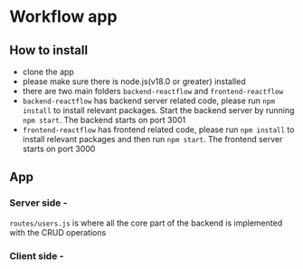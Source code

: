 # Workflow app

## How to install

- clone the app
- please make sure there is node.js(v18.0 or greater) installed
- there are two main folders `backend-reactflow` and `frontend-reactflow`
- `backend-reactflow` has backend server related code, please run `npm install` to install relevant packages. Start the backend server by running `npm start`. The backend starts on port 3001
- `frontend-reactflow` has frontend related code, please run `npm install` to install relevant packages and then run `npm start`. The frontend server starts on port 3000

## App

### Server side -

`routes/users.js` is where all the core part of the backend is implemented with the CRUD operations

### Client side -
